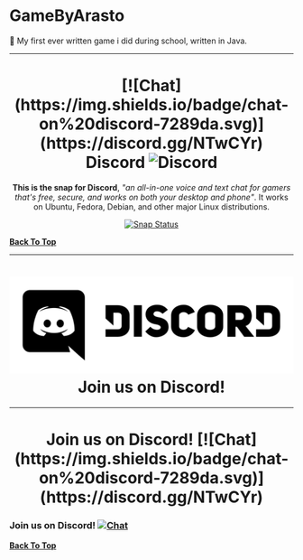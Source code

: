 # GameByArasto
:cookie:
My first ever written game i did during school,
written in Java.

<hr>
<h1 align="center"> [![Chat](https://img.shields.io/badge/chat-on%20discord-7289da.svg)](https://discord.gg/NTwCYr)
    Discord
  <img src="https://discordapp.com/assets/2c21aeda16de354ba5334551a883b481.png" alt="Discord">
  <br />
</h1>

<p align="center"><b>This is the snap for Discord</b>, <i>"an all-in-one voice
and text chat for gamers that's free, secure, and works on both your desktop
and phone"</i>. It works on Ubuntu, Fedora, Debian, and other major Linux
distributions.</p>
<p align="center">
<a href="https://build.snapcraft.io/user/snapcrafters/discord"><img src="https://build.snapcraft.io/badge/snapcrafters/discord.svg" alt="Snap Status"></a>
</p>



**[Back To Top](#-contents)**



<hr>
<h1 align="center">
    <img src="https://raw.githubusercontent.com/CrazyHackGUT/Discord/master/.github/Discord_Logo.png" />
    <br />
    Join us on Discord!
</h1>
<hr>


<h1 align="center"> Join us on Discord! [![Chat](https://img.shields.io/badge/chat-on%20discord-7289da.svg)](https://discord.gg/NTwCYr) </h1>

### Join us on Discord! [![Chat](https://img.shields.io/badge/chat-on%20discord-7289da.svg)](https://discord.gg/NTwCYr)


<script>addBackToTop()</script>




**[Back To Top](#-contents)**
